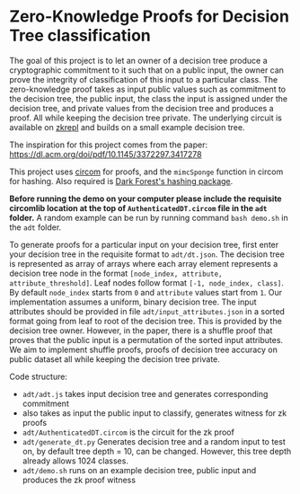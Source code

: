 # Zero-Knowledge Proofs for Decision Tree classification

The goal of this project is to let an owner of a decision tree produce a cryptographic commitment to it such that on a public input, the owner can prove the integrity of classification of this input to a particular class. The zero-knowledge proof takes as input public values such as commitment to the decision tree, the public input, the class the input is assigned under the decision tree, and private values from the decision tree and produces a proof. All while keeping the decision tree private. The underlying circuit is available on [zkrepl](https://zkrepl.dev/?gist=249eea1dc3ad3789443d4f0d9b40ff36) and builds on a small example decision tree.

The inspiration for this project comes from the paper: https://dl.acm.org/doi/pdf/10.1145/3372297.3417278

This project uses [circom](https://docs.circom.io/) for proofs, and the `mimcSponge` function in circom for hashing. Also required is [Dark Forest's hashing package](https://www.npmjs.com/package/@darkforest_eth/hashing).

**Before running the demo on your computer please include the requisite circomlib location at the top of `AuthenticatedDT.circom` file in the `adt` folder.** A random example can be run by running command `bash demo.sh` in the `adt` folder.

To generate proofs for a particular input on your decision tree, first enter your decision tree in the requisite format to `adt/dt.json`. The decision tree is represented as array of arrays where each array element represents a decision tree node in the format `[node_index, attribute, attribute_threshold]`. Leaf nodes follow format `[-1, node_index, class]`. By default `node_index` starts from `0` and `attribute` values start from `1`. Our implementation assumes a uniform, binary decision tree. The input attributes should be provided in file `adt/input_attributes.json` in a sorted format going from leaf to root of the decision tree. This is provided by the decision tree owner. However, in the paper, there is a shuffle proof that proves that the public input is a permutation of the sorted input attributes. We aim to implement shuffle proofs, proofs of decision tree accuracy on public dataset all while keeping the decision tree private.

Code structure:
  - `adt/adt.js` takes input decision tree and generates corresponding commitment
  - also takes as input the public input to classify, generates witness for zk proofs 
  - `adt/AuthenticatedDT.circom` is the circuit for the zk proof
  - `adt/generate_dt.py` Generates decision tree and a random input to test on, by default tree depth = 10, can be changed. However, this tree depth already allows 1024 classes.
  - `adt/demo.sh` runs on an example decision tree, public input and produces the zk proof witness
